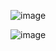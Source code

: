 ![image](https://github.com/BalakumarBalasundaram/DrivingLicense/assets/13875254/44aa3210-d809-468f-a48c-db82fea3faa1)


![image](https://github.com/BalakumarBalasundaram/DrivingLicense/assets/13875254/0690e21b-b8bb-4a33-a637-9681799c7c56)
